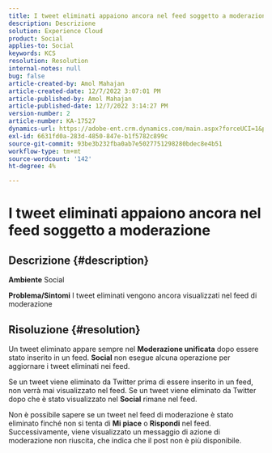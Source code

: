 ```yaml
---
title: I tweet eliminati appaiono ancora nel feed soggetto a moderazione
description: Descrizione
solution: Experience Cloud
product: Social
applies-to: Social
keywords: KCS
resolution: Resolution
internal-notes: null
bug: false
article-created-by: Amol Mahajan
article-created-date: 12/7/2022 3:07:01 PM
article-published-by: Amol Mahajan
article-published-date: 12/7/2022 3:14:27 PM
version-number: 2
article-number: KA-17527
dynamics-url: https://adobe-ent.crm.dynamics.com/main.aspx?forceUCI=1&pagetype=entityrecord&etn=knowledgearticle&id=414e15c8-4076-ed11-81aa-6045bd006a22
exl-id: 6631fd0a-283d-4850-847e-b1f5782c899c
source-git-commit: 93be3b232fba0ab7e5027751298280bdec8e4b51
workflow-type: tm+mt
source-wordcount: '142'
ht-degree: 4%

---
```


# I tweet eliminati appaiono ancora nel feed soggetto a moderazione

## Descrizione {#description}

<b>Ambiente</b>
Social


<b>Problema/Sintomi</b>
I tweet eliminati vengono ancora visualizzati nel feed di moderazione


## Risoluzione {#resolution}


Un tweet eliminato appare sempre nel <b>Moderazione unificata</b> dopo essere stato inserito in un feed. <b>Social</b> non esegue alcuna operazione per aggiornare i tweet eliminati nei feed.

Se un tweet viene eliminato da Twitter prima di essere inserito in un feed, non verrà mai visualizzato nel feed. Se un tweet viene eliminato da Twitter dopo che è stato visualizzato nel <b>Social</b> rimane nel feed.

Non è possibile sapere se un tweet nel feed di moderazione è stato eliminato finché non si tenta di <b>Mi piace</b> o <b>Rispondi</b> nel feed. Successivamente, viene visualizzato un messaggio di azione di moderazione non riuscita, che indica che il post non è più disponibile.
